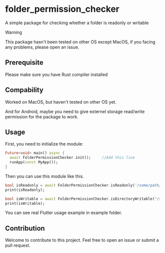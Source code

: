 # folder_permission_checker

A simple package for checking whether a folder is readonly or writable

> [!WARNING]
> This package hasn't been tested on other OS except MacOS, if you facing any problems, please open an issue.

## Prerequisite

Please make sure you have Rust compiler installed

## Compability

Worked on MacOS, but haven't tested on other OS yet.

And for Android, maybe you need to give externel storage read/write permission for the package to work.

## Usage
First, you need to initialize the module:
```dart
Future<void> main() async {
  await FolderPermissionChecker.init();     //Add this line
  runApp(const MyApp());
}
```

Then you can use this module like this.

```dart
bool isReadonly = await FolderPermissionChecker.isReadonly('/some/path/or/file');
print(isReadonly);
```

```dart
bool isWritable = await FolderPermissionChecker.isDirectoryWritable("/some/path");
print(isWritable);
```

You can see real Flutter usage example in example folder.

## Contribution
Welcome to contribute to this project. Feel free to open an issue or submit a pull request.